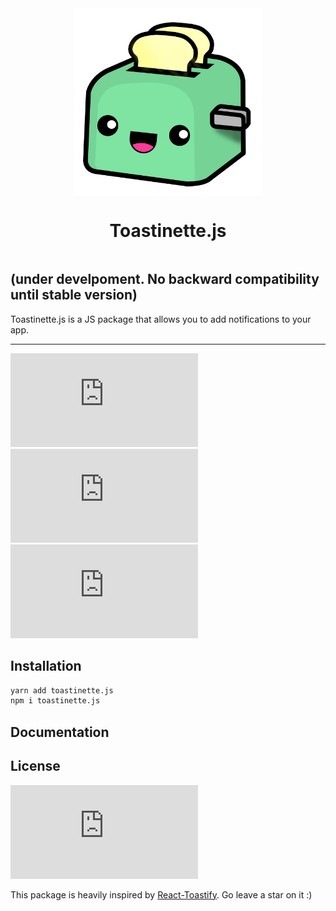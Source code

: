 <div style="display: flex; justify-content: center" >
    <img alt="Logo" height="300" src="./doc/images/toasterLogo.svg">
</div>
<div style="display: flex; justify-content: center" >

# Toastinette.js

</div>

## (under develpoment. No backward compatibility until stable version)

Toastinette.js is a JS package that allows you to add notifications to your app.

<hr/>

[![](https://img.shields.io/bundlephobia/minzip/toastinette.js?style=for-the-badge)](https://img.shields.io/bundlephobia/minzip/toastinette.js?style=for-the-badge)
[![](https://img.shields.io/npm/l/toastinette.js?style=for-the-badge)](https://img.shields.io/npm/l/toastinette.js?style=for-the-badge)
[![](https://img.shields.io/npm/v/toastinette.js?style=for-the-badge)](https://img.shields.io/npm/v/toastinette.js?style=for-the-badge)

[//]: # "Add badges from somewhere like: [shields.io](https://shields.io/)"
[//]: # "## Demo"

## Installation

```bash
yarn add toastinette.js
npm i toastinette.js
```

## Documentation

## License

[![](https://img.shields.io/npm/l/toastinette.js?style=for-the-badge)](https://img.shields.io/npm/l/toastinette.js?style=for-the-badge)


This package is heavily inspired by [React-Toastify](https://github.com/fkhadra/react-toastify). Go leave a star on it :)
